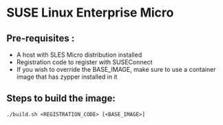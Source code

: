 # SUSE Linux Enterprise Micro

## Pre-requisites :
* A host with SLES Micro distribution installed
* Registration code to register with SUSEConnect
* If you wish to override the BASE_IMAGE, make sure to use a container image that has zypper installed in it 

## Steps to build the image:
`./build.sh <REGISTRATION_CODE> [<BASE_IMAGE>]`